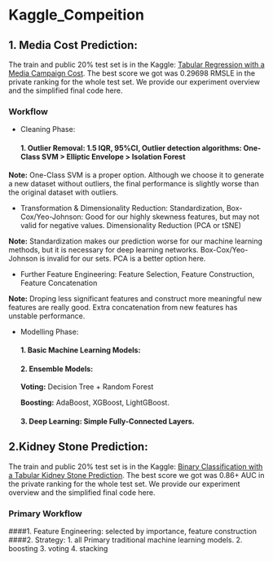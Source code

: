 # Kaggle_Compeition

## 1. Media Cost Prediction: 
The train and public 20% test set is in the Kaggle: [Tabular Regression with a Media Campaign Cost](https://www.kaggle.com/competitions/playground-series-s3e11). The best score we got was 0.29698 RMSLE in the private ranking for the whole test set. We provide our experiment overview and the simplified final code here. 

### Workflow
  * Cleaning Phase:
       #### 1. Outlier Removal: 1.5 IQR, 95%CI, Outlier detection algorithms: One-Class SVM > Elliptic Envelope > Isolation Forest 

**Note:** One-Class SVM is a proper option. Although we choose it to generate a new dataset without outliers, the final performance is slightly worse than the original dataset with outliers. 

   * Transformation & Dimensionality Reduction: Standardization, 
   Box-Cox/Yeo-Johnson: Good for our highly skewness features, but may not valid for negative values. Dimensionality Reduction (PCA or tSNE)

**Note:** Standardization makes our prediction worse for our machine learning methods, but it is necessary for deep learning networks. Box-Cox/Yeo-Johnson is invalid for our sets. PCA is a better option here. 

  * Further Feature Engineering: Feature Selection, Feature Construction, Feature Concatenation

**Note:** Droping less significant features and construct more meaningful new features are really good. Extra concatenation from new features has unstable performance. 

   * Modelling Phase:
     #### 1. Basic Machine Learning Models: 
     #### 2. Ensemble Models: 
     **Voting:** Decision Tree + Random Forest

     **Boosting:** AdaBoost, XGBoost, LightGBoost. 
     #### 3. Deep Learning: Simple Fully-Connected Layers. 
     
## 2.Kidney Stone Prediction: 
The train and public 20% test set is in the Kaggle: [Binary Classification with a Tabular Kidney Stone Prediction](https://www.kaggle.com/competitions/playground-series-s3e12). The best score we got was 0.86+ AUC in the private ranking for the whole test set. We provide our experiment overview and the simplified final code here. 

### Primary Workflow
####1. Feature Engineering: selected by importance, feature construction
####2. Strategy: 1. all Primary traditional machine learning models. 2. boosting 3. voting 4. stacking
